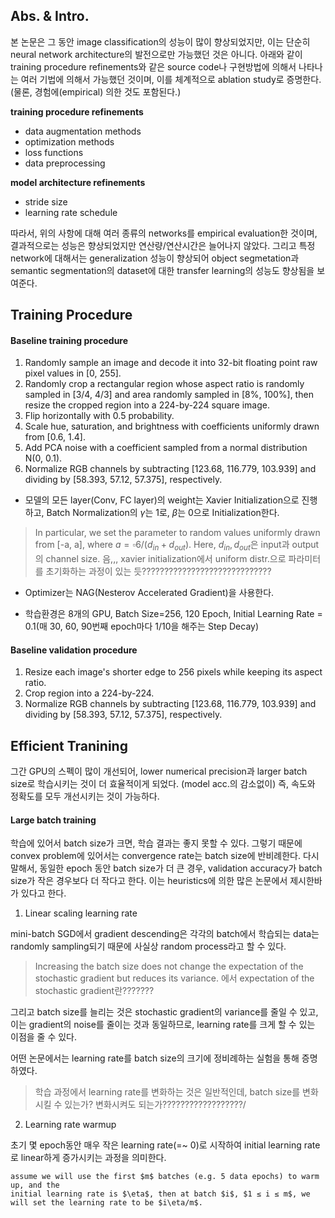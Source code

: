 

## Abs. & Intro.

본 논문은 그 동안 image classification의 성능이 많이 향상되었지만, 이는 단순히 neural network architecture의 발전으로만 가능했던 것은 아니다.
아래와 같이 training procedure refinements와 같은 source code나 구현방법에 의해서 나타나는 여러 기법에 의해서 가능했던 것이며, 이를 체계적으로 ablation study로 증명한다. (물론, 경험에(empirical) 의한 것도 포함된다.)

**training procedure refinements**

* data augmentation methods
* optimization methods
* loss functions
* data preprocessing

**model architecture refinements**

* stride size
* learning rate schedule 

따라서, 위의 사항에 대해 여러 종류의 networks를 empirical evaluation한 것이며, 결과적으로는 성능은 향상되었지만 연산량/연산시간은 늘어나지 않았다. 그리고 특정 network에 대해서는 generalization 성능이 향상되어 object segmetation과 semantic segmentation의 dataset에 대한 transfer learning의 성능도 향상됨을 보여준다.

## Training Procedure

#### Baseline training procedure

1. Randomly sample an image and decode it into 32-bit floating point raw pixel values in [0, 255].
2. Randomly crop a rectangular region whose aspect ratio is randomly sampled in [3/4, 4/3] and area randomly sampled in [8%, 100%], then resize the cropped region into a 224-by-224 square image.
3. Flip horizontally with 0.5 probability.
4. Scale hue, saturation, and brightness with coefficients uniformly drawn from [0.6, 1.4].
5. Add PCA noise with a coefficient sampled from a normal distribution N(0, 0.1).
6. Normalize RGB channels by subtracting [123.68, 116.779, 103.939] and dividing by [58.393, 57.12, 57.375], respectively.

* 모델의 모든 layer(Conv, FC layer)의 weight는 Xavier Initialization으로 진행하고, Batch Normalization의 $\gamma$는 1로, $\beta$는 0으로 Initialization한다. 

> In particular, we set the parameter to random values uniformly drawn from [-a, a], where $a = \square{6/(d_{in} + d_{out})}$. Here, $d_{in}, d_{out}$은 input과 output의 channel size. 음,,, xavier initialization에서 uniform distr.으로 파라미터를 초기화하는 과정이 있는 듯?????????????????????????????

* Optimizer는 NAG(Nesterov Accelerated Gradient)을 사용한다.

* 학습환경은 8개의 GPU, Batch Size=256, 120 Epoch, Initial Learning Rate = 0.1(매 30, 60, 90번째 epoch마다 1/10을 해주는 Step Decay)


#### Baseline validation procedure

1. Resize each image's shorter edge to 256 pixels while keeping its aspect ratio.
2. Crop region into a 224-by-224.
3. Normalize RGB channels by subtracting [123.68, 116.779, 103.939] and dividing by [58.393, 57.12, 57.375], respectively.


## Efficient Tranining

그간 GPU의 스펙이 많이 개선되어, lower numerical precision과 larger batch size로 학습시키는 것이 더 효율적이게 되었다. (model acc.의 감소없이) 즉, 속도와 정확도를 모두 개선시키는 것이 가능하다.

#### Large batch training

학습에 있어서 batch size가 크면, 학습 결과는 좋지 못할 수 있다. 그렇기 때문에 convex problem에 있어서는 convergence rate는 batch size에 반비례한다. 다시 말해서, 동일한 epoch 동안 batch size가 더 큰 경우, validation accuracy가 batch size가 작은 경우보다 더 작다고 한다. 이는 heuristics에 의한 많은 논문에서 제시한바가 있다고 한다. 

1. Linear scaling learning rate

mini-batch SGD에서 gradient descending은 각각의 batch에서 학습되는 data는 randomly sampling되기 때문에 사실상 random process라고 할 수 있다. 

> Increasing the batch size does not change the expectation of the stochastic gradient but reduces its variance. 에서 expectation of the stochastic gradient란???????

그리고 batch size를 늘리는 것은 stochastic gradient의 variance를 줄일 수 있고, 이는 gradient의 noise를 줄이는 것과 동일하므로, learning rate를 크게 할 수 있는 이점을 줄 수 있다. 

어떤 논문에서는 learning rate를 batch size의 크기에 정비례하는 실험을 통해 증명하였다.

> 학습 과정에서 learning rate를 변화하는 것은 일반적인데, batch size를 변화시킬 수 있는가? 변화시켜도 되는가??????????????????/

2. Learning rate warmup

초기 몇 epoch동안 매우 작은 learning rate(=~ 0)로 시작하여 initial learning rate로 linear하게 증가시키는 과정을 의미한다.

```
assume we will use the first $m$ batches (e.g. 5 data epochs) to warm up, and the
initial learning rate is $\eta$, then at batch $i$, $1 ≤ i ≤ m$, we will set the learning rate to be $i\eta/m$.
```



